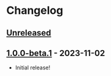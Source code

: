# Changelog

## [Unreleased]

## [1.0.0-beta.1] - 2023-11-02

- Initial release!

[Unreleased]: https://github.com/amoskvin/fix-plugin/compare/v1.0.0-beta.1...HEAD
[1.0.0-beta.1]: https://github.com/amoskvin/fix-plugin/commits/v1.0.0-beta.1
